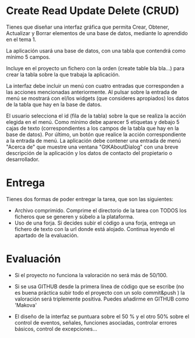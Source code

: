 Create Read Update Delete (CRUD)
=
Tienes que diseñar una interfaz gráfica que permita Crear, Obtener, Actualizar y Borrar elementos de una base de datos, mediante lo aprendido en el tema 1.

La aplicación usará una base de datos, con una tabla que contendrá como mínimo 5 campos.

Incluye en el proyecto un fichero con la orden (create table bla bla...) para crear la tabla sobre la que trabaja la aplicación.

La interfaz debe incluir un menú con cuatro entradas que corresponden a las acciones mencionadas anteriormente. Al pulsar sobre la entrada de menú se mostrará con el/los widgets (que consideres apropiados) los datos de la tabla que hay en la base de datos.

El usuario selecciona el id (fila de la tabla) sobre la que se realiza la acción elegida en el menú. Como mínimo debe aparecer 5 etiquetas y debajo 5 cajas de texto (correspondientes a los campos de la tabla que hay en la base de datos). Por último, un botón que realice la acción correspondiente a la entrada de menú. La aplicación debe contener una entrada de menú "Acerca de" que muestre una ventana "GtKAboutDialog" con una breve descripción de la aplicación y los datos de contacto del propietario o desarrollador.

Entrega
=
Tienes dos formas de poder entregar la tarea, que son las siguientes:
- Archivo comprimido.
Comprime el directorio de la tarea con TODOS los ficheros que se generen y súbelo a la plataforma.
- Uso de una forja.
Si decides subir el código a una forja, entrega un fichero de texto con la url donde está alojado. Continua leyendo el apartado de la evaluación.

Evaluación
=
- Si el proyecto no funciona la valoración no será más de 50/100.

- Si se usa GITHUB desde la primera línea de código que se escribe (no es buena práctica subir todo el proyecto con un solo commit&push ) la valoración será triplemente positiva. Puedes añadirme en GITHUB como 'Makova'

- El diseño de la interfaz se puntuara sobre el 50 % y el otro 50% sobre el control de eventos, señales, funciones asociadas, controlar errores básicos, control de excepciones...
